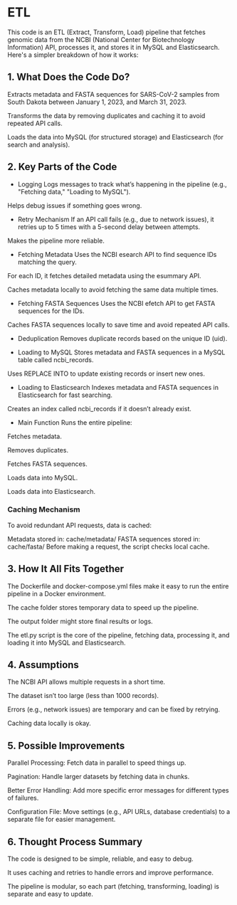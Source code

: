 # ETL
This code is an ETL (Extract, Transform, Load) pipeline that fetches genomic data from the NCBI (National Center for Biotechnology Information) API, processes it, and stores it in MySQL and Elasticsearch. Here's a simpler breakdown of how it works:

## 1. What Does the Code Do?
Extracts metadata and FASTA sequences for SARS-CoV-2 samples from South Dakota between January 1, 2023, and March 31, 2023.

Transforms the data by removing duplicates and caching it to avoid repeated API calls.

Loads the data into MySQL (for structured storage) and Elasticsearch (for search and analysis).

## 2. Key Parts of the Code
- Logging
Logs messages to track what’s happening in the pipeline (e.g., "Fetching data," "Loading to MySQL").

Helps debug issues if something goes wrong.

- Retry Mechanism
If an API call fails (e.g., due to network issues), it retries up to 5 times with a 5-second delay between attempts.

Makes the pipeline more reliable.

- Fetching Metadata
Uses the NCBI esearch API to find sequence IDs matching the query.

For each ID, it fetches detailed metadata using the esummary API.

Caches metadata locally to avoid fetching the same data multiple times.

- Fetching FASTA Sequences
Uses the NCBI efetch API to get FASTA sequences for the IDs.

Caches FASTA sequences locally to save time and avoid repeated API calls.

- Deduplication
Removes duplicate records based on the unique ID (uid).

- Loading to MySQL
Stores metadata and FASTA sequences in a MySQL table called ncbi_records.

Uses REPLACE INTO to update existing records or insert new ones.

- Loading to Elasticsearch
Indexes metadata and FASTA sequences in Elasticsearch for fast searching.

Creates an index called ncbi_records if it doesn’t already exist.

- Main Function
Runs the entire pipeline:

Fetches metadata.

Removes duplicates.

Fetches FASTA sequences.

Loads data into MySQL.

Loads data into Elasticsearch.

### Caching Mechanism
To avoid redundant API requests, data is cached:

Metadata stored in: cache/metadata/
FASTA sequences stored in: cache/fasta/
Before making a request, the script checks local cache.

## 3. How It All Fits Together
The Dockerfile and docker-compose.yml files make it easy to run the entire pipeline in a Docker environment.

The cache folder stores temporary data to speed up the pipeline.

The output folder might store final results or logs.

The etl.py script is the core of the pipeline, fetching data, processing it, and loading it into MySQL and Elasticsearch.

## 4. Assumptions
The NCBI API allows multiple requests in a short time.

The dataset isn’t too large (less than 1000 records).

Errors (e.g., network issues) are temporary and can be fixed by retrying.

Caching data locally is okay.

## 5. Possible Improvements
Parallel Processing: Fetch data in parallel to speed things up.

Pagination: Handle larger datasets by fetching data in chunks.

Better Error Handling: Add more specific error messages for different types of failures.

Configuration File: Move settings (e.g., API URLs, database credentials) to a separate file for easier management.

## 6. Thought Process Summary
The code is designed to be simple, reliable, and easy to debug.

It uses caching and retries to handle errors and improve performance.

The pipeline is modular, so each part (fetching, transforming, loading) is separate and easy to update.